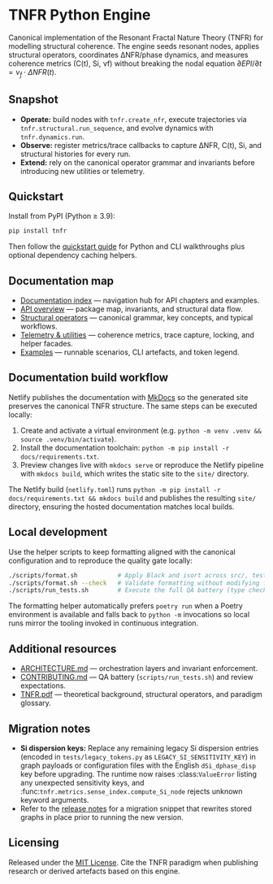 # TNFR Python Engine

Canonical implementation of the Resonant Fractal Nature Theory (TNFR) for modelling structural
coherence. The engine seeds resonant nodes, applies structural operators, coordinates
ΔNFR/phase dynamics, and measures coherence metrics (C(t), Si, νf) without breaking the nodal
equation $\partial EPI/\partial t = \nu_f \cdot \Delta NFR(t)$.

## Snapshot

- **Operate:** build nodes with `tnfr.create_nfr`, execute trajectories via
  `tnfr.structural.run_sequence`, and evolve dynamics with `tnfr.dynamics.run`.
- **Observe:** register metrics/trace callbacks to capture ΔNFR, C(t), Si, and structural
  histories
  for every run.
- **Extend:** rely on the canonical operator grammar and invariants before introducing new
  utilities or telemetry.

## Quickstart

Install from PyPI (Python ≥ 3.9):

```bash
pip install tnfr
```

Then follow the [quickstart guide](docs/getting-started/quickstart.md) for Python and CLI
walkthroughs plus optional dependency caching helpers.

## Documentation map

- [Documentation index](docs/index.md) — navigation hub for API chapters and examples.
- [API overview](docs/api/overview.md) — package map, invariants, and structural data flow.
- [Structural operators](docs/api/operators.md) — canonical grammar, key concepts, and typical
  workflows.
- [Telemetry & utilities](docs/api/telemetry.md) — coherence metrics, trace capture, locking,
  and helper facades.
- [Examples](docs/examples/README.md) — runnable scenarios, CLI artefacts, and token legend.

## Documentation build workflow

Netlify publishes the documentation with [MkDocs](https://www.mkdocs.org/) so the generated
site preserves the canonical TNFR structure. The same steps can be executed locally:

1. Create and activate a virtual environment (e.g. `python -m venv .venv && source .venv/bin/activate`).
2. Install the documentation toolchain: `python -m pip install -r docs/requirements.txt`.
3. Preview changes live with `mkdocs serve` or reproduce the Netlify pipeline with
   `mkdocs build`, which writes the static site to the `site/` directory.

The Netlify build (`netlify.toml`) runs `python -m pip install -r docs/requirements.txt && mkdocs build`
and publishes the resulting `site/` directory, ensuring the hosted documentation matches local builds.

## Local development

Use the helper scripts to keep formatting aligned with the canonical configuration and to reproduce
the quality gate locally:

```bash
./scripts/format.sh           # Apply Black and isort across src/, tests/, scripts/, and benchmarks/
./scripts/format.sh --check   # Validate formatting without modifying files
./scripts/run_tests.sh        # Execute the full QA battery (type checks, tests, coverage, linting)
```

The formatting helper automatically prefers `poetry run` when a Poetry environment is available and
falls back to `python -m` invocations so local runs mirror the tooling invoked in continuous
integration.

## Additional resources

- [ARCHITECTURE.md](ARCHITECTURE.md) — orchestration layers and invariant enforcement.
- [CONTRIBUTING.md](CONTRIBUTING.md) — QA battery (`scripts/run_tests.sh`) and review
  expectations.
- [TNFR.pdf](TNFR.pdf) — theoretical background, structural operators, and paradigm glossary.

## Migration notes

- **Si dispersion keys:** Replace any remaining legacy Si dispersion entries (encoded in
  ``tests/legacy_tokens.py`` as ``LEGACY_SI_SENSITIVITY_KEY``) in graph payloads or
  configuration files with the English ``dSi_dphase_disp`` key before upgrading. The runtime
  now raises :class:`ValueError` listing any unexpected sensitivity keys, and
  :func:`tnfr.metrics.sense_index.compute_Si_node` rejects unknown keyword arguments.
- Refer to the [release notes](docs/releases.md#1100-si-dispersion-legacy-keys-removed) for
  a migration snippet that rewrites stored graphs in place prior to running the new version.

## Licensing

Released under the [MIT License](LICENSE.md). Cite the TNFR paradigm when publishing research
or derived artefacts based on this engine.
